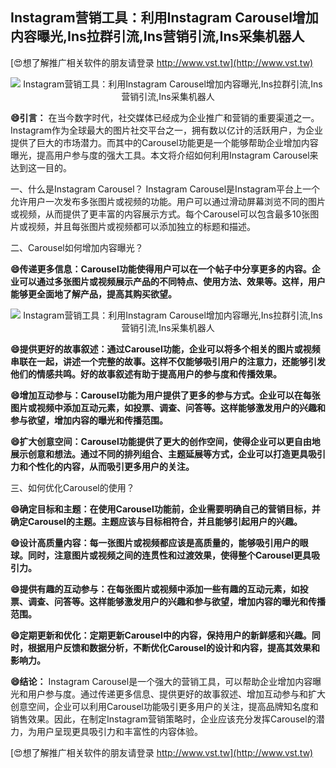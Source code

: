 ## **Instagram营销工具：利用Instagram Carousel增加内容曝光,Ins拉群引流,Ins营销引流,Ins采集机器人**

[😍想了解推广相关软件的朋友请登录 http://www.vst.tw](http://www.vst.tw)

 <center><img src="https://vst.tw/MP4/tuiguang/png/5.png" alt="Instagram营销工具：利用Instagram Carousel增加内容曝光,Ins拉群引流,Ins营销引流,Ins采集机器人"></center>

**😄引言：**
在当今数字时代，社交媒体已经成为企业推广和营销的重要渠道之一。Instagram作为全球最大的图片社交平台之一，拥有数以亿计的活跃用户，为企业提供了巨大的市场潜力。而其中的Carousel功能更是一个能够帮助企业增加内容曝光，提高用户参与度的强大工具。本文将介绍如何利用Instagram Carousel来达到这一目的。

一、什么是Instagram Carousel？
Instagram Carousel是Instagram平台上一个允许用户一次发布多张图片或视频的功能。用户可以通过滑动屏幕浏览不同的图片或视频，从而提供了更丰富的内容展示方式。每个Carousel可以包含最多10张图片或视频，并且每张图片或视频都可以添加独立的标题和描述。

二、Carousel如何增加内容曝光？

**😄传递更多信息：Carousel功能使得用户可以在一个帖子中分享更多的内容。企业可以通过多张图片或视频展示产品的不同特点、使用方法、效果等。这样，用户能够更全面地了解产品，提高其购买欲望。**

 <center><img src="https://vst.tw/MP4/tuiguang/png/6.png" alt="Instagram营销工具：利用Instagram Carousel增加内容曝光,Ins拉群引流,Ins营销引流,Ins采集机器人"></center>

**😄提供更好的故事叙述：通过Carousel功能，企业可以将多个相关的图片或视频串联在一起，讲述一个完整的故事。这样不仅能够吸引用户的注意力，还能够引发他们的情感共鸣。好的故事叙述有助于提高用户的参与度和传播效果。**

**😄增加互动参与：Carousel功能为用户提供了更多的参与方式。企业可以在每张图片或视频中添加互动元素，如投票、调查、问答等。这样能够激发用户的兴趣和参与欲望，增加内容的曝光和传播范围。**

**😄扩大创意空间：Carousel功能提供了更大的创作空间，使得企业可以更自由地展示创意和想法。通过不同的排列组合、主题延展等方式，企业可以打造更具吸引力和个性化的内容，从而吸引更多用户的关注。**

三、如何优化Carousel的使用？

**😄确定目标和主题：在使用Carousel功能前，企业需要明确自己的营销目标，并确定Carousel的主题。主题应该与目标相符合，并且能够引起用户的兴趣。**

**😄设计高质量内容：每一张图片或视频都应该是高质量的，能够吸引用户的眼球。同时，注意图片或视频之间的连贯性和过渡效果，使得整个Carousel更具吸引力。**

**😄提供有趣的互动参与：在每张图片或视频中添加一些有趣的互动元素，如投票、调查、问答等。这样能够激发用户的兴趣和参与欲望，增加内容的曝光和传播范围。**

**😄定期更新和优化：定期更新Carousel中的内容，保持用户的新鲜感和兴趣。同时，根据用户反馈和数据分析，不断优化Carousel的设计和内容，提高其效果和影响力。**

**😄结论：**
Instagram Carousel是一个强大的营销工具，可以帮助企业增加内容曝光和用户参与度。通过传递更多信息、提供更好的故事叙述、增加互动参与和扩大创意空间，企业可以利用Carousel功能吸引更多用户的关注，提高品牌知名度和销售效果。因此，在制定Instagram营销策略时，企业应该充分发挥Carousel的潜力，为用户呈现更具吸引力和丰富性的内容体验。

[😍想了解推广相关软件的朋友请登录 http://www.vst.tw](http://www.vst.tw)



